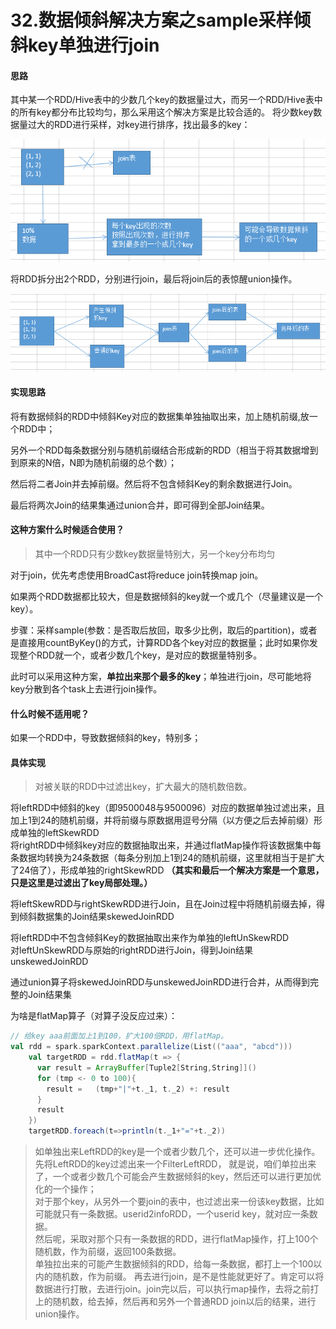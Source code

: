 # 32.数据倾斜解决方案之sample采样倾斜key单独进行join

#### 思路
其中某一个RDD/Hive表中的少数几个key的数据量过大，而另一个RDD/Hive表中的所有key都分布比较均匀，那么采用这个解决方案是比较合适的。
将少数key数据量过大的RDD进行采样，对key进行排序，找出最多的key：

![](assets/32-1.png)

将RDD拆分出2个RDD，分别进行join，最后将join后的表惊醒union操作。

![](assets/32-2.png)

#### 实现思路

将有数据倾斜的RDD中倾斜Key对应的数据集单独抽取出来，加上随机前缀,放一个RDD中；

另外一个RDD每条数据分别与随机前缀结合形成新的RDD（相当于将其数据增到到原来的N倍，N即为随机前缀的总个数）；

然后将二者Join并去掉前缀。然后将不包含倾斜Key的剩余数据进行Join。

最后将两次Join的结果集通过union合并，即可得到全部Join结果。

#### 这种方案什么时候适合使用？

>  其中一个RDD只有少数key数据量特别大，另一个key分布均匀

对于join，优先考虑使用BroadCast将reduce join转换map join。

如果两个RDD数据都比较大，但是数据倾斜的key就一个或几个（尽量建议是一个key）。

步骤：采样sample(参数：是否取后放回，取多少比例，取后的partition)，或者是直接用countByKey()的方式，计算RDD各个key对应的数据量；此时如果你发现整个RDD就一个，或者少数几个key，是对应的数据量特别多。

此时可以采用这种方案，<strong>单拉出来那个最多的key</strong>；单独进行join，尽可能地将key分散到各个task上去进行join操作。

#### 什么时候不适用呢？  
如果一个RDD中，导致数据倾斜的key，特别多；

#### 具体实现

> 对被关联的RDD中过滤出key，扩大最大的随机数倍数。

将leftRDD中倾斜的key（即9500048与9500096）对应的数据单独过滤出来，且加上1到24的随机前缀，并将前缀与原数据用逗号分隔（以方便之后去掉前缀）形成单独的leftSkewRDD  
将rightRDD中倾斜key对应的数据抽取出来，并通过flatMap操作将该数据集中每条数据均转换为24条数据（每条分别加上1到24的随机前缀，这里就相当于是扩大了24倍了），形成单独的rightSkewRDD  **（其实和最后一个解决方案是一个意思，只是这里是过滤出了key局部处理。）**

将leftSkewRDD与rightSkewRDD进行Join，且在Join过程中将随机前缀去掉，得到倾斜数据集的Join结果skewedJoinRDD  

将leftRDD中不包含倾斜Key的数据抽取出来作为单独的leftUnSkewRDD  
对leftUnSkewRDD与原始的rightRDD进行Join，得到Join结果unskewedJoinRDD  

通过union算子将skewedJoinRDD与unskewedJoinRDD进行合并，从而得到完整的Join结果集

为啥是flatMap算子（对算子没反应过来）：

```scala
// 给key aaa前面加上1到100，扩大100倍RDD，用flatMap。
val rdd = spark.sparkContext.parallelize(List(("aaa", "abcd")))
    val targetRDD = rdd.flatMap(t => {
      var result = ArrayBuffer[Tuple2[String,String]]()
      for (tmp <- 0 to 100){
        result =   (tmp+"|"+t._1, t._2) +: result
      }
      result
    })
    targetRDD.foreach(t=>println(t._1+"="+t._2))
```




> 如单独出来LeftRDD的key是一个或者少数几个，还可以进一步优化操作。  
> 先将LeftRDD的key过滤出来一个FilterLeftRDD，  就是说，咱们单拉出来了，一个或者少数几个可能会产生数据倾斜的key，然后还可以进行更加优化的一个操作；  
> 对于那个key，从另外一个要join的表中，也过滤出来一份该key数据，比如可能就只有一条数据。userid2infoRDD，一个userid key，就对应一条数据。  
> 然后呢，采取对那个只有一条数据的RDD，进行flatMap操作，打上100个随机数，作为前缀，返回100条数据。  
> 单独拉出来的可能产生数据倾斜的RDD，给每一条数据，都打上一个100以内的随机数，作为前缀。
> 再去进行join，是不是性能就更好了。肯定可以将数据进行打散，去进行join。join完以后，可以执行map操作，去将之前打上的随机数，给去掉，然后再和另外一个普通RDD join以后的结果，进行union操作。
